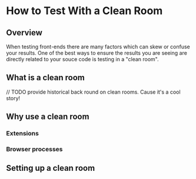 # How to Test With a Clean Room

## Overview

When testing front-ends there are many factors which can skew or confuse your results. One of the best ways to ensure the results you are seeing are directly related to your souce code is testing in a "clean room".


## What is a clean room

// TODO provide historical back round on clean rooms. Cause it's a cool story!

## Why use a clean room

### Extensions

### Browser processes

## Setting up a clean room